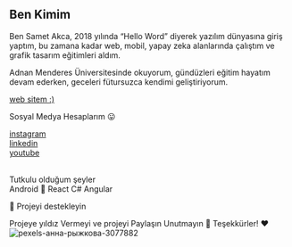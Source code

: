  
 <h2> Ben Kimim </h2>
 
Ben Samet Akca, 2018 yılında “Hello Word” diyerek yazılım dünyasına giriş yaptım, bu zamana kadar web, mobil, yapay zeka alanlarında çalıştım ve grafik tasarım eğitimleri aldım.

Adnan Menderes Üniversitesinde okuyorum, gündüzleri eğitim hayatım devam ederken, geceleri fütursuzca kendimi geliştiriyorum.

<a href="https://sametakca.com/">
 web sitem :)
</a>

Sosyal Medya Hesaplarım 😛
<br>

<a href="https://www.instagram.com/smtcoder/">
instagram
</a>
<br>

<a href="https://www.linkedin.com/in/samet-akca-2a4bbb1a8/">
linkedin
</a>
<br>

<a href="https://www.youtube.com/channel/UCZXmqpZJ3ax5Uzm0pXeVqMg">
youtube
</a>

<br>
<br>


Tutkulu olduğum şeyler
<br>
Android 🤖
React 
C# 
Angular

💖 Projeyi destekleyin

Projeye yıldız Vermeyi  ve projeyi Paylaşın Unutmayın  🚀
Teşekkürler! ❤️![pexels-анна-рыжкова-3077882](https://user-images.githubusercontent.com/74311713/112397939-1ff5d900-8d14-11eb-82ee-936ec33044e5.jpg)

